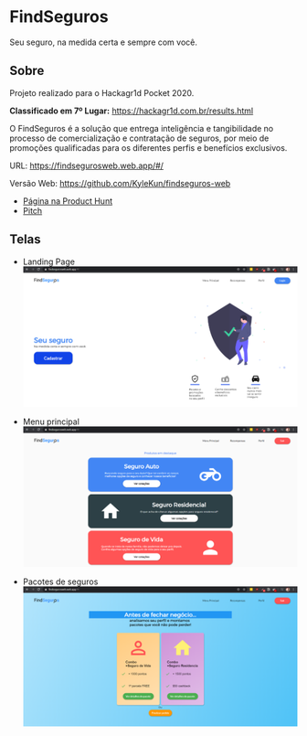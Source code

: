 # FindSeguros

Seu seguro, na medida certa e sempre com você.

## Sobre

Projeto realizado para o Hackagr1d Pocket 2020.

**Classificado em 7º Lugar:** https://hackagr1d.com.br/results.html

O FindSeguros é a solução que entrega inteligência e tangibilidade no processo de comercialização e contratação de seguros, por meio de promoções qualificadas para os diferentes perfis e benefícios exclusivos.

URL: https://findsegurosweb.web.app/#/ 

Versão Web: https://github.com/KyleKun/findseguros-web

- [Página na Product Hunt](https://www.producthunt.com/posts/findseguros) 
- [Pitch](https://www.youtube.com/watch?v=BS_XdA3J23s)


## Telas
- Landing Page
![alt text](https://github.com/kylekun/findseguros-web/blob/master/images/landing-page.PNG)


- Menu principal
![alt text](https://github.com/kylekun/findseguros-web/blob/master/images/main-page.PNG)


- Pacotes de seguros
![alt text](https://github.com/kylekun/findseguros-web/blob/master/images/final-page.PNG)
